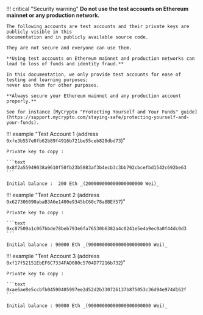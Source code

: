 !!! critical "Security warning"
    **Do not use the test accounts on Ethereum mainnet or any production network.**

    The following accounts are test accounts and their private keys are publicly visible in this
    documentation and in publicly available source code.

    They are not secure and everyone can use them.

    **Using test accounts on Ethereum mainnet and production networks can lead to loss of funds and identity fraud.**

    In this documentation, we only provide test accounts for ease of testing and learning purposes;
    never use them for other purposes. 

    **Always secure your Ethereum mainnet and any production account properly.**

    See for instance [MyCrypto "Protecting Yourself and Your Funds" guide](https://support.mycrypto.com/staying-safe/protecting-yourself-and-your-funds).

!!! example "Test Account 1 (address `0xfe3b557e8fb62b89f4916b721be55ceb828dbd73`)"

    Private key to copy : 

    ```text
    0x8f2a55949038a9610f50fb23b5883af3b4ecb3c3bb792cbcefbd1542c692be63
    ```

    Initial balance :  200 Eth _(200000000000000000000 Wei)_

!!! example "Test Account 2 (address `0x627306090abaB3A6e1400e9345bC60c78a8BEf57`)"

    Private key to copy : 

    ```text
    0xc87509a1c067bbde78beb793e6fa76530b6382a4c0241e5e4a9ec0a0f44dc0d3
    ```

    Initial balance : 90000 Eth _(90000000000000000000000 Wei)_

!!! example "Test Account 3 (address `0xf17f52151EbEF6C7334FAD080c5704D77216b732`)"

    Private key to copy : 

    ```text
    0xae6ae8e5ccbfb04590405997ee2d52d2b330726137b875053c36d94e974d162f
    ```

    Initial balance : 90000 Eth _(90000000000000000000000 Wei)_
